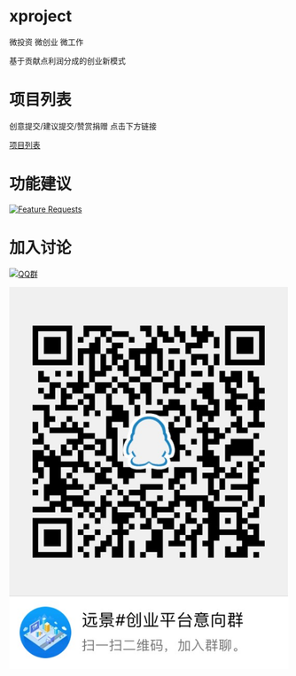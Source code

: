 # xproject
微投资 微创业 微工作

基于贡献点利润分成的创业新模式

# 项目列表
创意提交/建议提交/赞赏捐赠 点击下方链接

[项目列表](https://github.com/lotosbin/xproject/issues?utf8=%E2%9C%93&q=is%3Aissue+is%3Aopen+label%3Aproject)

# 功能建议
[![Feature Requests](http://feathub.com/lotosbin/xproject?format=svg)](http://feathub.com/lotosbin/xproject)



# 加入讨论

[![QQ群](https://pub.idqqimg.com/wpa/images/group.png)](//shang.qq.com/wpa/qunwpa?idkey=bc0439aaff482208d78c91804dc75d2ba38481383a54ff993db36075c58f06fe)

![扫码加群](./IMG_4122.JPG)
